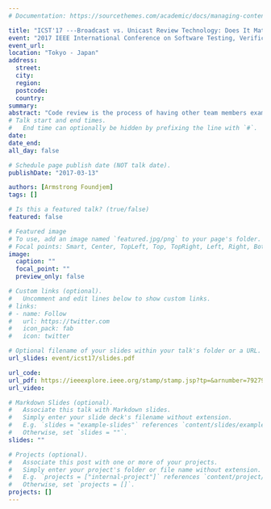 ```yaml
---
# Documentation: https://sourcethemes.com/academic/docs/managing-content/

title: "ICST'17 ---Broadcast vs. Unicast Review Technology: Does It Matter?"
event: "2017 IEEE International Conference on Software Testing, Verification and Validation (ICST)"
event_url: 
location: "Tokyo - Japan"
address:
  street:
  city:
  region:
  postcode:
  country:
summary:
abstract: "Code review is the process of having other team members examine changes to a software system in order to evaluate their technical content and quality. Over the years, multiple tools have been proposed to help software developers conduct and manage code reviews. Some software organizations have been migrating from broadcast review technology to a more advanced unicast review approach such as Jira, but it is unclear if these unicast review technology leads to better code reviews. This paper empirically studies review data of five Apache projects that switched from broadcast based code review to unicast based, to understand the impact of review technology on review effectiveness and quality. Results suggest that broadcast based review is twice faster than review done with unicast based review technology. However, unicast's review quality seems to be better than that of the broadcast based. Our findings suggest that the medium (i.e., broadcast or unicast) technology used for code reviews can relate to the effectiveness and quality of reviews activities."
# Talk start and end times.
#   End time can optionally be hidden by prefixing the line with `#`.
date: 
date_end: 
all_day: false

# Schedule page publish date (NOT talk date).
publishDate: "2017-03-13"

authors: [Armstrong Foundjem]
tags: []

# Is this a featured talk? (true/false)
featured: false

# Featured image
# To use, add an image named `featured.jpg/png` to your page's folder.
# Focal points: Smart, Center, TopLeft, Top, TopRight, Left, Right, BottomLeft, Bottom, BottomRight.
image:
  caption: ""
  focal_point: ""
  preview_only: false

# Custom links (optional).
#   Uncomment and edit lines below to show custom links.
# links:
# - name: Follow
#   url: https://twitter.com
#   icon_pack: fab
#   icon: twitter

# Optional filename of your slides within your talk's folder or a URL.
url_slides: event/icst17/slides.pdf

url_code: 
url_pdf: https://ieeexplore.ieee.org/stamp/stamp.jsp?tp=&arnumber=7927977
url_video: 

# Markdown Slides (optional).
#   Associate this talk with Markdown slides.
#   Simply enter your slide deck's filename without extension.
#   E.g. `slides = "example-slides"` references `content/slides/example-slides.md`.
#   Otherwise, set `slides = ""`.
slides: ""

# Projects (optional).
#   Associate this post with one or more of your projects.
#   Simply enter your project's folder or file name without extension.
#   E.g. `projects = ["internal-project"]` references `content/project/deep-learning/index.md`.
#   Otherwise, set `projects = []`.
projects: []
---
```

